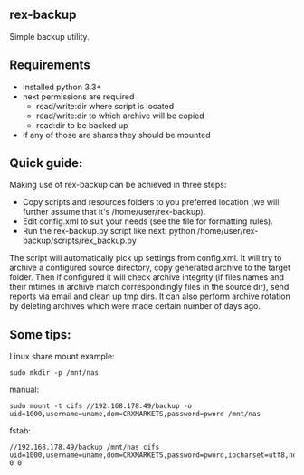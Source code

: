 rex-backup
----

Simple backup utility.

Requirements
----

- installed python 3.3+
- next permissions are required
    - read/write:dir where script is located
    - read/write:dir to which archive will be copied
    - read:dir to be backed up
- if any of those are shares they should be mounted


Quick guide:
---

Making use of rex-backup can be achieved in three steps:

  - Copy scripts and resources folders to you preferred location (we will further assume that it's /home/user/rex-backup).
  - Edit config.xml to suit your needs (see the file for formatting rules).
  - Run the rex-backup.py script like next: python /home/user/rex-backup/scripts/rex_backup.py

The script will automatically pick up settings from config.xml. It will try to archive a configured source directory, copy generated archive to the target folder. Then if configured it will check archive integrity (if files names and their mtimes in archive match correspondingly files in the source dir), send reports via email and clean up tmp dirs. It can also perform archive rotation by deleting archives which were made certain number of days ago.

Some tips:
---

Linux share mount example:

    sudo mkdir -p /mnt/nas

manual:

    sudo mount -t cifs //192.168.178.49/backup -o uid=1000,username=uname,dom=CRXMARKETS,password=pword /mnt/nas

fstab:

    //192.168.178.49/backup /mnt/nas cifs uid=1000,username=uname,dom=CRXMARKETS,password=pword,iocharset=utf8,noperm 0 0
